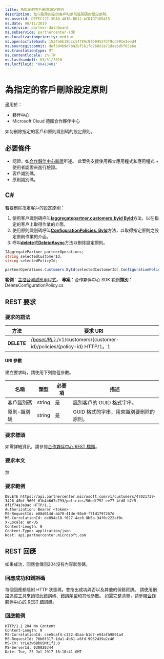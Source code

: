 ```yaml
---
title: 為指定的客戶刪除設定原則
description: 如何刪除指定的客戶和原則識別碼的設定原則。
ms.assetid: DEFEC12E-3EA0-401B-B612-ACD1D71DB415
ms.date: 06/11/2019
ms.service: partner-dashboard
ms.subservice: partnercenter-sdk
ms.localizationpriority: medium
ms.openlocfilehash: 1534b6b18bcc14789c8f6945243f9cd591e2eed4
ms.sourcegitcommit: def3d4b9d7ba2bf5b1fd268d2e71dae5d5f65a6e
ms.translationtype: MT
ms.contentlocale: zh-TW
ms.lasthandoff: 03/31/2020
ms.locfileid: "80413401"
---
```

# <a name="delete-a-configuration-policy-for-the-specified-customer"></a>為指定的客戶刪除設定原則

適用於：

- 夥伴中心
- Microsoft Cloud 德國合作夥伴中心

如何刪除指定的客戶和原則識別碼的設定原則。

## <a name="prerequisites"></a>必要條件

- 認證，如[合作夥伴中心驗證](partner-center-authentication.md)所述。 此案例支援使用獨立應用程式和應用程式 + 使用者認證來進行驗證。
- 客戶識別碼。
- 原則識別碼。

## <a name="c"></a>C\#

若要刪除指定客戶的設定原則：

1. 使用客戶識別碼呼叫[**Iaggregatepartner.customers.byid ById**](https://docs.microsoft.com/dotnet/api/microsoft.store.partnercenter.customers.icustomercollection.byid)方法，以在指定的客戶上取得作業的介面。
2. 使用原則識別碼呼叫[**ConfigurationPolicies. ById**](https://docs.microsoft.com/dotnet/api/microsoft.store.partnercenter.devicesdeployment.iconfigurationpolicycollection.byid)方法，以取得指定原則之設定原則作業的介面。
3. 呼叫[**delete**](https://docs.microsoft.com/dotnet/api/microsoft.store.partnercenter.devicesdeployment.iconfigurationpolicy.delete)或[**DeleteAsync**](https://docs.microsoft.com/dotnet/api/microsoft.store.partnercenter.devicesdeployment.iconfigurationpolicy.deleteasync)方法以刪除設定原則。

``` csharp
IAggregatePartner partnerOperations;
string selectedCustomerId;
string selectedPolicyId;

partnerOperations.Customers.ById(selectedCustomerId).ConfigurationPolicies.ById(selectedPolicyId).Delete();
```

**範例**：[主控台測試應用程式](console-test-app.md)。 **專案**：合作夥伴中心 SDK 範例**類別**： DeleteConfigurationPolicy.cs

## <a name="rest-request"></a>REST 要求

### <a name="request-syntax"></a>要求的語法

| 方法     | 要求 URI                                                                                          |
|------------|------------------------------------------------------------------------------------------------------|
| **DELETE** | [ *{baseURL}* ](partner-center-rest-urls.md)/v1/customers/{customer-id}/policies/{policy-id} HTTP/1。1 |

#### <a name="uri-parameters"></a>URI 參數

建立要求時，請使用下列路徑參數。

| 名稱        | 類型   | 必要項 | 描述                                                   |
|-------------|--------|----------|---------------------------------------------------------------|
| 客戶識別碼 | string | 是      | 識別客戶的 GUID 格式字串。         |
| 原則-識別碼   | string | 是      | GUID 格式的字串，用來識別要刪除的原則。 |

### <a name="request-headers"></a>要求標頭

如需詳細資訊，請參閱[合作夥伴中心 REST 標頭](headers.md)。

### <a name="request-body"></a>要求本文

無

### <a name="request-example"></a>要求範例

```http
DELETE https://api.partnercenter.microsoft.com/v1/customers/47021739-3426-40bf-9601-61b4b6d7c793/policies/56edf752-ee77-4fd8-b7f5-df1f74a3a9ac HTTP/1.1
Authorization: Bearer <token>
MS-RequestId: e88d014d-ab70-41de-90a0-f7fd1797267d
MS-CorrelationId: de894e18-f027-4ac0-8b5a-34f0c222af0c
X-Locale: en-US
Content-Length: 0
Content-Type: application/json
Host: api.partnercenter.microsoft.com
```

## <a name="rest-response"></a>REST 回應

如果成功，回應會傳回204沒有內容狀態碼。

### <a name="response-success-and-error-codes"></a>回應成功和錯誤碼

每個回應都隨附 HTTP 狀態碼，會指出成功與否以及其他的偵錯資訊。 請使用網路追蹤工具來讀取此錯誤碼、錯誤類型和其他參數。 如需完整清單，請參閱[合作夥伴中心的 REST 錯誤碼](error-codes.md)。

### <a name="response-example"></a>回應範例

```http
HTTP/1.1 204 No Content
Content-Length: 0
MS-CorrelationId: cee5caf4-c322-4baa-b1d7-e94afb9891a4
MS-RequestId: 76b6f317-1da1-4b61-a6fd-9952439a2c46
MS-CV: YrLe3w6BbUSMt1fi.0
MS-ServerId: 030020344
Date: Tue, 25 Jul 2017 18:10:41 GMT
```
